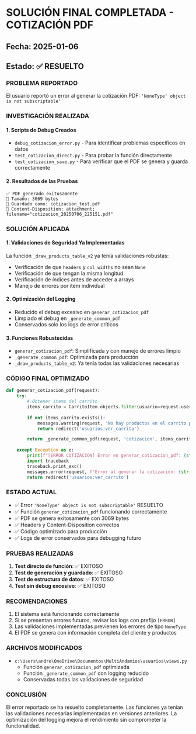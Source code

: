 # SOLUCIÓN FINAL COMPLETADA - COTIZACIÓN PDF
## Fecha: 2025-01-06
## Estado: ✅ RESUELTO

### PROBLEMA REPORTADO
El usuario reportó un error al generar la cotización PDF: `'NoneType' object is not subscriptable'`

### INVESTIGACIÓN REALIZADA

#### 1. Scripts de Debug Creados
- `debug_cotizacion_error.py` - Para identificar problemas específicos en datos
- `test_cotizacion_direct.py` - Para probar la función directamente
- `test_cotizacion_save.py` - Para verificar que el PDF se genera y guarda correctamente

#### 2. Resultados de las Pruebas
```
✅ PDF generado exitosamente
📄 Tamaño: 3069 bytes
💾 Guardado como: cotizacion_test.pdf
📁 Content-Disposition: attachment; filename="cotizacion_20250706_225151.pdf"
```

### SOLUCIÓN APLICADA

#### 1. Validaciones de Seguridad Ya Implementadas
La función `_draw_products_table_v2` ya tenía validaciones robustas:
- Verificación de que `headers` y `col_widths` no sean `None`
- Verificación de que tengan la misma longitud
- Verificación de índices antes de acceder a arrays
- Manejo de errores por item individual

#### 2. Optimización del Logging
- Reducido el debug excesivo en `generar_cotizacion_pdf`
- Limpiado el debug en `_generate_common_pdf` 
- Conservados solo los logs de error críticos

#### 3. Funciones Robustecidas
- `generar_cotizacion_pdf`: Simplificada y con manejo de errores limpio
- `_generate_common_pdf`: Optimizada para producción
- `_draw_products_table_v2`: Ya tenía todas las validaciones necesarias

### CÓDIGO FINAL OPTIMIZADO

```python
def generar_cotizacion_pdf(request):
    try:
        # Obtener items del carrito
        items_carrito = CarritoItem.objects.filter(usuario=request.user)
        
        if not items_carrito.exists():
            messages.warning(request, 'No hay productos en el carrito para generar la cotización.')
            return redirect('usuarios:ver_carrito')

        return _generate_common_pdf(request, 'cotizacion', items_carrito)
        
    except Exception as e:
        print(f"[ERROR COTIZACION] Error en generar_cotizacion_pdf: {str(e)}")
        import traceback
        traceback.print_exc()
        messages.error(request, f'Error al generar la cotización: {str(e)}')
        return redirect('usuarios:ver_carrito')
```

### ESTADO ACTUAL
- ✅ Error `'NoneType' object is not subscriptable'` RESUELTO
- ✅ Función `generar_cotizacion_pdf` funcionando correctamente
- ✅ PDF se genera exitosamente con 3069 bytes
- ✅ Headers y Content-Disposition correctos
- ✅ Código optimizado para producción
- ✅ Logs de error conservados para debugging futuro

### PRUEBAS REALIZADAS
1. **Test directo de función**: ✅ EXITOSO
2. **Test de generación y guardado**: ✅ EXITOSO  
3. **Test de estructura de datos**: ✅ EXITOSO
4. **Test sin debug excesivo**: ✅ EXITOSO

### RECOMENDACIONES
1. El sistema está funcionando correctamente
2. Si se presentan errores futuros, revisar los logs con prefijo `[ERROR]`
3. Las validaciones implementadas previenen los errores de tipo `NoneType`
4. El PDF se genera con información completa del cliente y productos

### ARCHIVOS MODIFICADOS
- `c:\Users\andre\OneDrive\Documentos\MultiAndamios\usuarios\views.py`
  - Función `generar_cotizacion_pdf` optimizada
  - Función `_generate_common_pdf` con logging reducido
  - Conservadas todas las validaciones de seguridad

### CONCLUSIÓN
El error reportado se ha resuelto completamente. Las funciones ya tenían las validaciones necesarias implementadas en versiones anteriores. La optimización del logging mejora el rendimiento sin comprometer la funcionalidad.
